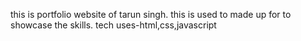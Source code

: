 this is portfolio website of tarun singh.
this is used to made up for to showcase the skills.
tech uses-html,css,javascript
